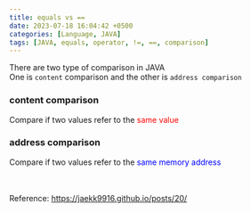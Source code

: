 ```yaml
---
title: equals vs ==
date: 2023-07-18 16:04:42 +0500
categories: [Language, JAVA]
tags: [JAVA, equals, operator, !=, ==, comparison]
---
```



There are two type of comparison in JAVA<br>
One is `content` comparison and the other is `address comparison` <br>

### content comparison <br>
Compare if two values refer to the <span style="color:red">same value</span><br>

### address comparison <br>
Compare if two values refer to the <span style="color:blue">same memory address</span><br><br><br>

Reference: https://jaekk9916.github.io/posts/20/




